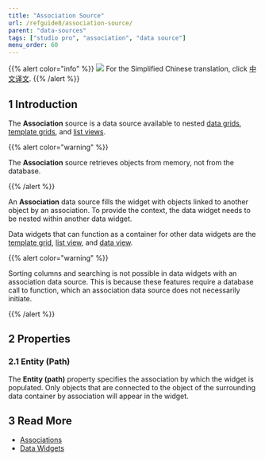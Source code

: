```yaml
---
title: "Association Source"
url: /refguide8/association-source/
parent: "data-sources"
tags: ["studio pro", "association", "data source"]
menu_order: 60
---
```


{{% alert color="info" %}}
<img src="attachments/chinese-translation/china.png" style="display: inline-block; margin: 0" /> For the Simplified Chinese translation, click [中文译文](https://cdn.mendix.tencent-cloud.com/documentation/refguide8/association-source.pdf).
{{% /alert %}}

## 1 Introduction

The **Association** source is a data source available to nested [data grids](/refguide8/data-grid/), [template grids](/refguide8/template-grid/), and [list views](/refguide8/list-view/). 

{{% alert color="warning" %}}

The **Association** source retrieves objects from memory, not from the database. 

{{% /alert %}}

An **Association** data source fills the widget with objects linked to another object by an association. To provide the context, the data widget needs to be nested within another data widget.

Data widgets that can function as a container for other data widgets are the [template grid](/refguide8/template-grid/), [list view](/refguide8/list-view/), and [data view](/refguide8/data-view/).

{{% alert color="warning" %}}

Sorting columns and searching is not possible in data widgets with an association data source. This is because these features require a database call to function, which an association data source does not necessarily initiate.

{{% /alert %}}

## 2 Properties

### 2.1 Entity (Path)

The **Entity (path)** property specifies the association by which the widget is populated. Only objects that are connected to the object of the surrounding data container by association will appear in the widget. 

## 3 Read More

* [Associations](/refguide8/associations/)
* [Data Widgets](/refguide8/data-widgets/)